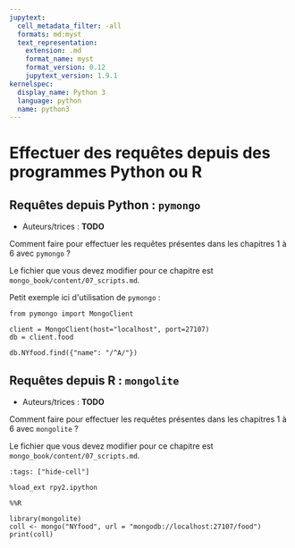 ```yaml
---
jupytext:
  cell_metadata_filter: -all
  formats: md:myst
  text_representation:
    extension: .md
    format_name: myst
    format_version: 0.12
    jupytext_version: 1.9.1
kernelspec:
  display_name: Python 3
  language: python
  name: python3
---
```


# Effectuer des requêtes depuis des programmes Python ou R

## Requêtes depuis Python : `pymongo`

* Auteurs/trices : **TODO**

Comment faire pour effectuer les requêtes présentes dans les chapitres 1 à 6 avec `pymongo` ?

Le fichier que vous devez modifier pour ce chapitre est `mongo_book/content/07_scripts.md`.

Petit exemple ici d'utilisation de `pymongo` :

```{code-cell} python3
from pymongo import MongoClient

client = MongoClient(host="localhost", port=27107)
db = client.food

db.NYfood.find({"name": "/^A/"})
```




## Requêtes depuis R : `mongolite`

* Auteurs/trices : **TODO**

Comment faire pour effectuer les requêtes présentes dans les chapitres 1 à 6 avec `mongolite` ?

Le fichier que vous devez modifier pour ce chapitre est `mongo_book/content/07_scripts.md`.

```{code-cell} python3
:tags: ["hide-cell"]

%load_ext rpy2.ipython
```

```{code-cell} python3
%%R

library(mongolite)
coll <- mongo("NYfood", url = "mongodb://localhost:27107/food")
print(coll)
```
